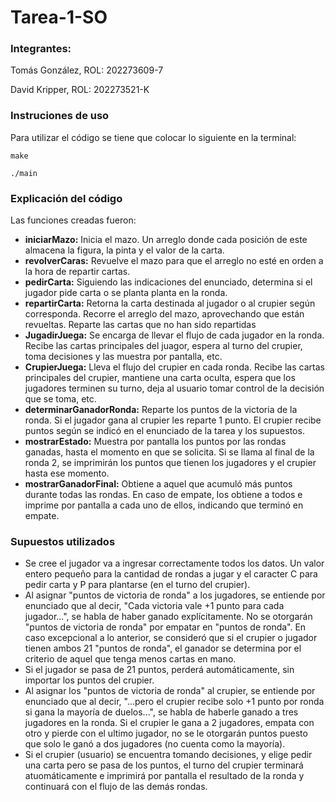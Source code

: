 # Tarea-1-SO

### Integrantes:

Tomás González, ROL: 202273609-7

David Kripper, ROL: 202273521-K

### Instruciones de uso

Para utilizar el código se tiene que colocar lo siguiente en la terminal:

```
make

./main
```

### Explicación del código

Las funciones creadas fueron:

- **iniciarMazo:** Inicia el mazo. Un arreglo donde cada posición de este almacena la figura, la pinta y el valor de la carta.
- **revolverCaras:** Revuelve el mazo para que el arreglo no esté en orden a la hora de repartir cartas.
- **pedirCarta:** Siguiendo las indicaciones del enunciado, determina si el jugador pide carta o se planta planta en la ronda.
- **repartirCarta:** Retorna la carta destinada al jugador o al crupier según corresponda. Recorre el arreglo del mazo, aprovechando que están revueltas. Reparte las cartas que no han sido repartidas
- **JugadirJuega:** Se encarga de llevar el flujo de cada jugador en la ronda. Recibe las cartas principales del juagor, espera al turno del crupier, toma decisiones y las muestra por pantalla, etc.
- **CrupierJuega:** Lleva el flujo del crupier en cada ronda. Recibe las cartas principales del crupier, mantiene una carta oculta, espera que los jugadores terminen su turno, deja al usuario tomar control de la decisión que se toma, etc.
- **determinarGanadorRonda:** Reparte los puntos de la victoria de la ronda. Si el jugador gana al crupier les reparte 1 punto. El crupier recibe puntos según se indicó en el enunciado de la tarea y los supuestos.
- **mostrarEstado:** Muestra por pantalla los puntos por las rondas ganadas, hasta el momento en que se solicita. Si se llama al final de la ronda 2, se imprimirán los puntos que tienen los jugadores y el crupier hasta ese momento.
- **mostrarGanadorFinal:** Obtiene a aquel que acumuló más puntos durante todas las rondas. En caso de empate, los obtiene a todos e imprime por pantalla a cada uno de ellos, indicando que terminó en empate.


### Supuestos utilizados

- Se cree el jugador va a ingresar correctamente todos los datos. Un valor entero pequeño para la cantidad de rondas a jugar y el caracter C para pedir carta y P para plantarse (en el turno del crupier).
- Al asignar "puntos de victoria de ronda" a los jugadores, se entiende por enunciado que al decir, "Cada victoria vale +1 punto para cada jugador...", se habla de haber ganado explícitamente. No se otorgarán "puntos de victoria de ronda" por empatar en "puntos de ronda". En caso excepcional a lo anterior, se consideró que si el crupier o jugador tienen ambos 21 "puntos de ronda", el ganador se determina por el criterio de aquel que tenga menos cartas en mano.
- Si el jugador se pasa de 21 puntos, perderá automáticamente, sin importar los puntos del crupier.
- Al asignar los "puntos de victoria de ronda" al crupier, se entiende por enunciado que al decir, "...pero el crupier recibe solo +1 punto por ronda si gana la mayoría de duelos...", se habla de haberle ganado a tres jugadores en la ronda. Si el crupier le gana a 2 jugadores, empata con otro y pierde con el ultimo jugador, no se le otorgarán puntos puesto que solo le ganó a dos jugadores (no cuenta como la mayoría).
- Si el crupier (usuario) se encuentra tomando decisiones, y elige pedir una carta pero se pasa de los puntos, el turno del crupier terminará atuomáticamente e imprimirá por pantalla el resultado de la ronda y continuará con el flujo de las demás rondas.

